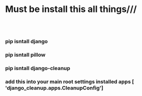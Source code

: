 <h1> Must be install this all things/// </h1>
<br><br>
<h3>pip isntall django</h3>
<h3>pip isntall pillow</h3>
<h3>pip isntall django-cleanup</h3>
<h3>add this into your main root settings installed apps [ 'django_cleanup.apps.CleanupConfig']</h3>


